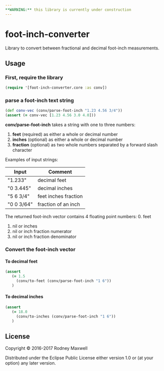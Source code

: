 ```yaml
---
**WARNING:** this library is currently under construction
---
```


# foot-inch-converter 

Library to convert between fractional and decimal foot-inch measurements.


## Usage

### First, **require** the library
```clojure
(require '[foot-inch-converter.core :as conv])
```

### parse a foot-inch text string
```clojure
(def conv-vec (conv/parse-foot-inch "1.23 4.56 3/4"))
(assert (= conv-vec [1.23 4.56 3.0 4.0]))
```

**conv/parse-foot-inch** takes a string with one to three numbers:
 1. **feet** (required) as either a whole or decimal number
 2. **inches** (optional) as either a whole or decimal number
 3. **fraction** (optional) as two whole numbers separated by a forward slash character

Examples of input strings:

|Input |Comment |
| ------|--------------------|
|"1.233" |decimal feet |
|"0 3.445" |decimal inches |
|"5 6 3/4" |feet inches fraction |
|"0 0 3/64" |fraction of an inch |


The returned foot-inch vector contains 4 floating point numbers:
 0. feet
 1. nil or inches
 2. nil or inch fraction numerator
 3. nil or inch fraction denominator 

### Convert the foot-inch vector

#### To decimal feet

```clojure
(assert
   (= 1.5
     (conv/to-feet (conv/parse-foot-inch "1 6"))
   )
```

#### To decimal inches

```clojure
(assert
   (= 18.0
     (conv/to-inches (conv/parse-foot-inch "1 6"))
   )
```


## License

Copyright © 2016-2017 Rodney Maxwell

Distributed under the Eclipse Public License either version 1.0 or (at
your option) any later version.
